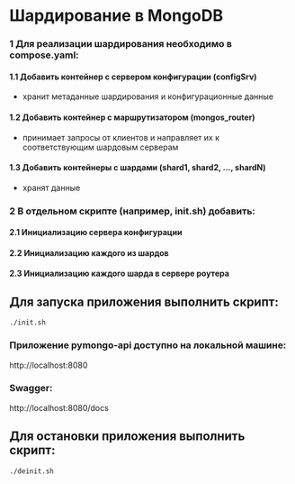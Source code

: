 # Шардирование в MongoDB

### 1 Для реализации шардирования необходимо в compose.yaml:

#### 1.1 Добавить контейнер с сервером конфигурации (configSrv)
- хранит метаданные шардирования и конфигурационные данные

#### 1.2 Добавить контейнер с маршрутизатором (mongos_router)
- принимает запросы от клиентов и направляет их к соответствующим шардовым серверам

#### 1.3 Добавить контейнеры с шардами (shard1, shard2, ..., shardN)
- хранят данные

### 2 В отдельном скрипте (например, init.sh) добавить:

#### 2.1 Инициализацию сервера конфигурации

#### 2.2 Инициализацию каждого из шардов

#### 2.3 Инициализацию каждого шарда в сервере роутера

## Для запуска приложения выполнить скрипт:

```shell
./init.sh 
```

### Приложение pymongo-api доступно на локальной машине:

http://localhost:8080

### Swagger:

http://localhost:8080/docs

## Для остановки приложения выполнить скрипт:

```shell
./deinit.sh 
```
